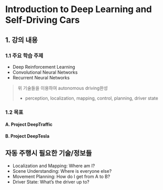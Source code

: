 # Introduction to Deep Learning and Self-Driving Cars

## 1. 강의 내용 
### 1.1 주요 학습 주제
* Deep Reinforcement Learning
* Convolutional Neural Networks
* Recurrent Neural Networks

> 위 기술들을 이용하여 autonomous driving완성 
> * perception, localization, mapping, control,
planning, driver state

### 1.2 목표 
#### A. Project DeepTraffic

#### B. Project DeepTesla

## 자동 주행시 필요한 기술/정보들 
* Localization and Mapping: Where am I?
* Scene Understanding: Where is everyone else?
* Movement Planning: How do I get from A to B?
* Driver State: What’s the driver up to?